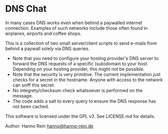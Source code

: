 DNS Chat
=======

In many cases DNS works even when behind a paywalled internet connection. Examples of such networks include those often found in airplanes, airports and coffee shops. 
  
This is a collection of two small server/client scripts to send e-mails from behind a paywall solely via DNS queries. 

- Note that you need to configure your hosting provider's DNS server to forward the DNS requests of a specific (sub)domain to your host. Depending on your hosting provider, this might not be possible.
- Note that the security is very primitive. The current implementation just checks for a secret in the hostname. Anyone with access to the network can sniff this secret.
- No integrety/checksum check whatsoever is performed on the message. 
- The code adds a salt to every query to ensure the DNS response has not been cached.

This software is licensed under the GPL v3. See LICENSE.md for details.

Author: Hanno Rein <hanno@hanno-rein.de>

